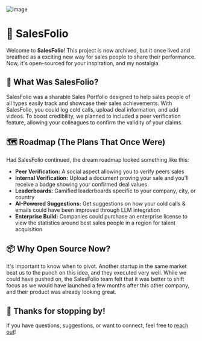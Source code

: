 ![image](https://github.com/user-attachments/assets/d8158cec-839f-460d-aa4b-97559e11183d)

# 📝 SalesFolio

Welcome to **SalesFolio**! This project is now archived, but it once lived and breathed as a exciting new way for sales people to share their performance. Now, it's open-sourced for your inspiration, and my nostalgia.

## 🚀 What Was SalesFolio?

SalesFolio was a sharable Sales Portfolio designed to help sales people of all types easily track and showcase their sales achievements. With SalesFolio, you could log cold calls, upload deal information, and add videos. To boost credibility, we planned to included a peer verification feature, allowing your colleagues to confirm the validity of your claims.

## 🗺️ Roadmap (The Plans That Once Were)

Had SalesFolio continued, the dream roadmap looked something like this:
- **Peer Verification:** A social aspect allowing you to verify peers sales
- **Internal Verification:** Upload a document proving your sale and you'll receive a badge showing your confirmed deal values
- **Leaderboards:** Gamified leaderboards specific to your company, city, or country
- **AI-Powered Suggestions:** Get suggestions on how your cold calls & emails could have been improved through LLM integration
- **Enterprise Build:** Companies could purchase an enterprise license to view the statistics around best sales people in a region for talent acquisition

## 📦 Why Open Source Now?

It's important to know when to pivot. Another startup in the same market beat us to the punch on this idea, and they executed very well. While we could have pushed on, the SalesFolio team felt that it was better to shift focus as we would have launched a few months after this other company, and their product was already looking great.

## 👏 Thanks for stopping by!

If you have questions, suggestions, or want to connect, feel free to [reach out](https://github.com/davidasix)!
